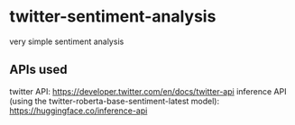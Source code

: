# twitter-sentiment-analysis
very simple sentiment analysis

## APIs used
twitter API: https://developer.twitter.com/en/docs/twitter-api
inference API (using the twitter-roberta-base-sentiment-latest model): https://huggingface.co/inference-api
